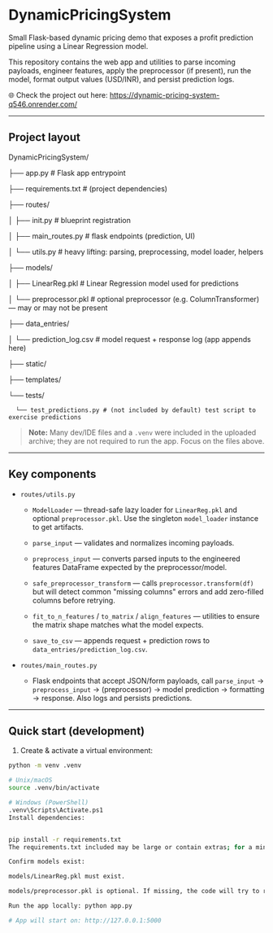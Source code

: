 # DynamicPricingSystem

Small Flask-based dynamic pricing demo that exposes a profit prediction pipeline using a Linear Regression model.  

This repository contains the web app and utilities to parse incoming payloads, engineer features, apply the 
preprocessor (if present), run the model, format output values (USD/INR), and persist prediction logs.

🌐 Check the project out here: https://dynamic-pricing-system-q546.onrender.com/

---

## Project layout

DynamicPricingSystem/

├── app.py   # Flask app entrypoint

├── requirements.txt # (project dependencies)

├── routes/

│     ├── init.py # blueprint registration

│     ├── main_routes.py # flask endpoints (prediction, UI)

│     └── utils.py # heavy lifting: parsing, preprocessing, model loader, helpers

├── models/

│     ├── LinearReg.pkl # Linear Regression model used for predictions

│     └── preprocessor.pkl # optional preprocessor (e.g. ColumnTransformer) — may or may not be present

├── data_entries/

│       └── prediction_log.csv # model request + response log (app appends here)

├── static/

├── templates/

└── tests/

      └── test_predictions.py # (not included by default) test script to exercise predictions


> **Note:** Many dev/IDE files and a `.venv` were included in the uploaded archive; they are not required to run the app. Focus on the files above.

---

## Key components

- `routes/utils.py`
  
  - `ModelLoader` — thread-safe lazy loader for `LinearReg.pkl` and optional `preprocessor.pkl`. Use the singleton `model_loader` instance to get artifacts.  
  
  - `parse_input` — validates and normalizes incoming payloads.  

  - `preprocess_input` — converts parsed inputs to the engineered features DataFrame expected by the preprocessor/model.  
  
  - `safe_preprocessor_transform` — calls `preprocessor.transform(df)` but will detect common "missing columns" errors and add zero-filled columns before retrying.  
  
  - `fit_to_n_features` / `to_matrix` / `align_features` — utilities to ensure the matrix shape matches what the model expects.  
  
  - `save_to_csv` — appends request + prediction rows to `data_entries/prediction_log.csv`.



- `routes/main_routes.py`  
  - Flask endpoints that accept JSON/form payloads, call `parse_input` → `preprocess_input` → (preprocessor) → model prediction → formatting → response. Also logs and persists predictions.

---

## Quick start (development)

1. Create & activate a virtual environment:

```bash
python -m venv .venv

# Unix/macOS
source .venv/bin/activate

# Windows (PowerShell)
.venv\Scripts\Activate.ps1
Install dependencies:


pip install -r requirements.txt
The requirements.txt included may be large or contain extras; for a minimal run you mostly need Flask, numpy, pandas, scikit-learn, and joblib. If you run into encoding or version issues, create a small virtualenv and install the exact libs your environment needs.

Confirm models exist:

models/LinearReg.pkl must exist.

models/preprocessor.pkl is optional. If missing, the code will try to run on engineered features (the utils include handling to align/pad features).

Run the app locally: python app.py

# App will start on: http://127.0.0.1:5000
